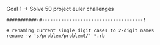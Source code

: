 Goal 1 -> Solve 50 project euler challenges
```
###########-#-------------------------------------!
```

```
# renaming current single digit cases to 2-digit names
rename -v 's/problem/problem0/' *.rb
```

